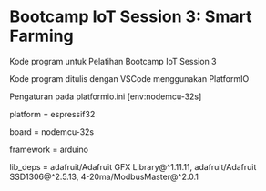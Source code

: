 # Bootcamp IoT Session 3: Smart Farming
Kode program untuk Pelatihan Bootcamp IoT Session 3

Kode program ditulis dengan VSCode menggunakan PlatformIO

Pengaturan pada platformio.ini
[env:nodemcu-32s]

platform    = espressif32

board       = nodemcu-32s

framework   = arduino

lib_deps    = adafruit/Adafruit GFX Library@^1.11.11, adafruit/Adafruit SSD1306@^2.5.13, 4-20ma/ModbusMaster@^2.0.1


